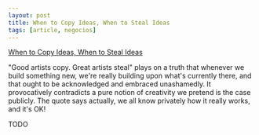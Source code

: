 ```yaml
---
layout: post
title: When to Copy Ideas, When to Steal Ideas
tags: [article, negocios]
---
```


[When to Copy Ideas, When to Steal Ideas](https://davnicwil.com/when-to-copy-ideas-when-to-steal-ideas/)

"Good artists copy. Great artists steal" plays on a truth that whenever we build something new, we're really building upon what's currently there, and that ought to be acknowledged and embraced unashamedly. It provocatively contradicts a pure notion of creativity we pretend is the case publicly. The quote says actually, we all know privately how it really works, and it's OK!

<!--more-->

TODO